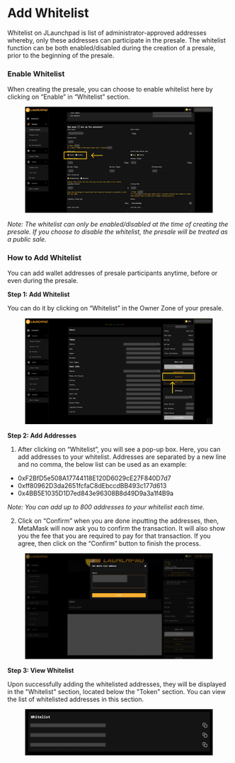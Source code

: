# Add Whitelist

Whitelist on JLaunchpad is list of administrator-approved addresses whereby, only these addresses can participate in the presale. The whitelist function can be both enabled/disabled during the creation of a presale, prior to the beginning of the presale.

### Enable Whitelist

When creating the presale, you can choose to enable whitelist here by clicking on “Enable” in “Whitelist” section.

<figure><img src="../../../.gitbook/assets/Presale-Whitelist-1.jpg" alt=""><figcaption></figcaption></figure>

_Note: The whitelist can only be enabled/disabled at the time of creating the presale. If you choose to disable the whitelist, the presale will be treated as a public sale._

### **How to Add Whitelist**

You can add wallet addresses of presale participants anytime, before or even during the presale.

**Step 1: Add Whitelist**

You can do it by clicking on “Whitelist” in the Owner Zone of your presale.

<figure><img src="../../../.gitbook/assets/Presale-Whitelist-2.jpg" alt=""><figcaption></figcaption></figure>

**Step 2: Add Addresses**

1. After clicking on “Whitelist”, you will see a pop-up box. Here, you can add addresses to your whitelist. Addresses are separated by a new line and no comma, the below list can be used as an example:

* 0xF2BfD5e508A17744118E120D6029cE27F840D7d7
* 0xff80962D3da2651fcfaC8dEbccdBB493c177d613
* 0x4BB5E1035D1D7ed843e96308B8d49D9a3a1f4B9a

_Note: You can add up to 800 addresses to your whitelist each time._

2. Click on “Confirm” when you are done inputting the addresses, then, MetaMask will now ask you to confirm the transaction. It will also show you the fee that you are required to pay for that transaction. If you agree, then click on the “Confirm” button to finish the process.

<figure><img src="../../../.gitbook/assets/Presale-Whitelist-3.jpg" alt=""><figcaption></figcaption></figure>

**Step 3: View Whitelist**

Upon successfully adding the whitelisted addresses, they will be displayed in the "Whitelist" section, located below the "Token" section. You can view the list of whitelisted addresses in this section.

<figure><img src="../../../.gitbook/assets/Presale-Whitelist-4.jpg" alt=""><figcaption></figcaption></figure>
